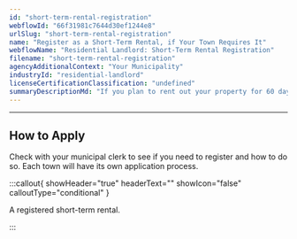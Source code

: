 ```yaml
---
id: "short-term-rental-registration"
webflowId: "66f31981c7644d30ef1244e8"
urlSlug: "short-term-rental-registration"
name: "Register as a Short-Term Rental, if Your Town Requires It"
webflowName: "Residential Landlord: Short-Term Rental Registration"
filename: "short-term-rental-registration"
agencyAdditionalContext: "Your Municipality"
industryId: "residential-landlord"
licenseCertificationClassification: "undefined"
summaryDescriptionMd: "If you plan to rent out your property for 60 days or less, you may need to register the property as a short-term rental with your municipal clerk. This requirement also applies to properties rented through websites like Airbnb or Vrbo."
---
```


---

## How to Apply

Check with your municipal clerk to see if you need to register and how to do so. Each town will have its own application process.

:::callout{ showHeader="true" headerText="" showIcon="false" calloutType="conditional" }

A registered short-term rental.

:::
